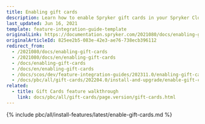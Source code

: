 ```yaml
---
title: Enabling gift cards
description: Learn how to enable Spryker gift cards in your Spryker Cloud Commerce OS project.
last_updated: Jun 16, 2021
template: feature-integration-guide-template
originalLink: https://documentation.spryker.com/2021080/docs/enabling-gift-cards
originalArticleId: 825ee2b5-083e-42e3-ae76-738ecb396112
redirect_from:
  - /2021080/docs/enabling-gift-cards
  - /2021080/docs/en/enabling-gift-cards
  - /docs/enabling-gift-cards
  - /docs/en/enabling-gift-cards
  - /docs/scos/dev/feature-integration-guides/202311.0/enabling-gift-cards.html
  - /docs/pbc/all/gift-cards/202204.0/install-and-upgrade/enable-gift-cards.html
related:
  - title: Gift Cards feature walkthrough
    link: docs/pbc/all/gift-cards/page.version/gift-cards.html
---
```


{% include pbc/all/install-features/latest/enable-gift-cards.md %} <!-- To edit, see /_includes/pbc/all/install-features/202311.0/enable-gift-cards.md -->
